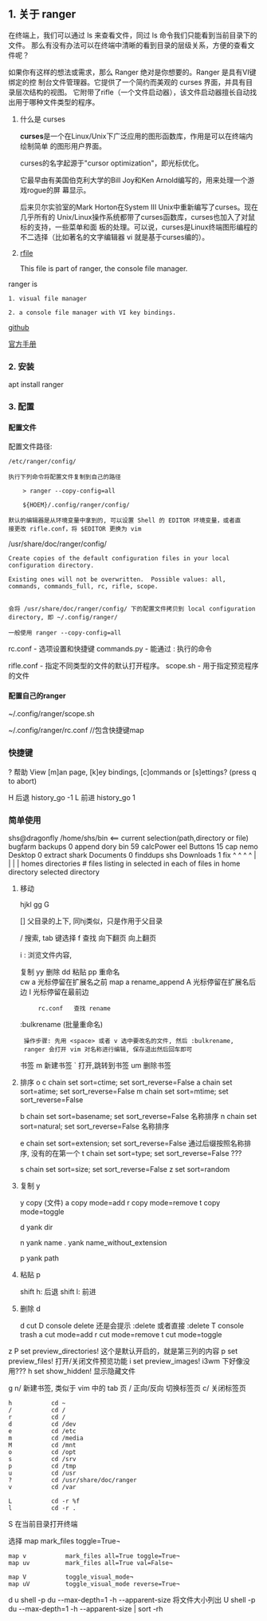 ## 1. 关于 ranger

在终端上，我们可以通过 ls 来查看文件，同过 ls 命令我们只能看到当前目录下的文件。
那么有没有办法可以在终端中清晰的看到目录的层级关系，方便的查看文件呢？

如果你有这样的想法或需求，那么 Ranger 绝对是你想要的。Ranger 是具有VI键绑定的控
制台文件管理器。它提供了一个简约而美观的 curses 界面，并具有目录层次结构的视图。
它附带了rifle（一个文件启动器），该文件启动器擅长自动找出用于哪种文件类型的程序。

1. 什么是 curses

    **curses**是一个在Linux/Unix下广泛应用的图形函数库，作用是可以在终端内绘制简单
    的图形用户界面。

    curses的名字起源于"cursor optimization"，即光标优化。

    它最早由有美国伯克利大学的Bill Joy和Ken Arnold编写的，用来处理一个游戏rogue的屏
    幕显示。

    后来贝尔实验室的Mark Horton在System III Unix中重新编写了curses。现在几乎所有的
    Unix/Linux操作系统都带了curses函数库，curses也加入了对鼠标的支持，一些菜单和面
    板的处理。可以说，curses是Linux终端图形编程的不二选择（比如著名的文字编辑器 vi
    就是基于curses编的）。

2. [rfile](https://github.com/ranger/ranger/blob/master/ranger/ext/rifle.py)

    This file is part of ranger, the console file manager.


ranger is

    1. visual file manager

    2. a console file manager with VI key bindings.

[github](https://ranger.github.io/)

[官方手册](https://github.com/ranger/ranger/wiki/Official-User-Guide)



### 2. 安装

apt install ranger



### 3. 配置

#### 配置文件

配置文件路径:

    /etc/ranger/config/

    执行下列命令将配置文件复制到自己的路径

        > ranger --copy-config=all

        ${HOEM}/.config/ranger/config/

    默认的编辑器是从环境变量中拿到的, 可以设置 Shell 的 EDITOR 环境变量，或者直
    接更改 rifle.conf，将 $EDITOR 更换为 vim

/usr/share/doc/ranger/config/

    Create copies of the default configuration files in your local configuration directory.

    Existing ones will not be overwritten.  Possible values: all, commands, commands_full, rc, rifle, scope.


    会将 /usr/share/doc/ranger/config/ 下的配置文件拷贝到 local configuration directory, 即 ~/.config/ranger/

    一般使用 ranger --copy-config=all


rc.conf     - 选项设置和快捷键
commands.py - 能通过 : 执行的命令

rifle.conf  - 指定不同类型的文件的默认打开程序。
scope.sh    - 用于指定预览程序的文件

#### 配置自己的ranger

~/.config/ranger/scope.sh

~/.config/ranger/rc.conf    //包含快捷键map

### 快捷键

? 帮助
    View [m]an page, [k]ey bindings, [c]ommands or [s]ettings? (press q to abort)    

H   后退    history_go -1
L   前进    history_go 1

### 简单使用

shs@dragonfly /home/shs/bin      <== current selection(path,directory or file)
 bugfarm   backups            0    append
 dory      bin               59    calcPower
 eel       Buttons           15    cap
 nemo      Desktop            0    extract
 shark     Documents          0    finddups
 shs       Downloads          1    fix
   ^         ^                ^      ^
   |         |                |      |
homes     directories    # files    listing
          in selected    in each    of files in
          home           directory  selected directory

1. 移动

    hjkl gg G

    [] 父目录的上下, 同hj类似，只是作用于父目录

    /   搜索, tab 键选择
    f   查找
    <Ctrl-f>    向下翻页
    <Ctrl-b>    向上翻页

    i           : 浏览文件内容, 
    
    复制    yy
    删除    dd
    粘贴    pp
    重命名  
            cw
            a       光标停留在扩展名之前    map a rename_append
            A       光标停留在扩展名后边
            I       光标停留在最前边

            rc.conf   查找 rename

    :bulkrename (批量重命名)

        操作步骤: 先用 <space> 或者 v 选中要改名的文件, 然后 :bulkrename,
        ranger 会打开 vim 对名称进行编辑, 保存退出然后回车即可


    书签
        m<char>     新建书签
        `           打开,跳转到书签
        um<char>    删除书签


2. 排序 o
    c           chain set sort=ctime;     set sort_reverse=False
    a           chain set sort=atime;     set sort_reverse=False
    m           chain set sort=mtime;     set sort_reverse=False

    b           chain set sort=basename;  set sort_reverse=False    名称排序
    n           chain set sort=natural;   set sort_reverse=False    名称排序

    e           chain set sort=extension; set sort_reverse=False    通过后缀按照名称排序, 没有的在第一个
    t           chain set sort=type;      set sort_reverse=False    ???

    s           chain set sort=size;      set sort_reverse=False
    z           set sort=random

3. 复制 y

    y           copy (文件)
    a           copy mode=add
    r           copy mode=remove
    t           copy mode=toggle

    d           yank dir

    n           yank name
    .           yank name_without_extension

    p           yank path

4. 粘贴 p


    shift h: 后退
    shift l: 前进

5. 删除 d

    d           cut
    D           console delete     还是会提示 :delete 或者直接  :delete<CR>
    T           console trash
    a           cut mode=add
    r           cut mode=remove
    t           cut mode=toggle


z
    P           set preview_directories!        这个是默认开启的，就是第三列的内容
    p           set preview_files!              打开/关闭文件预览功能
    i           set preview_images!             i3wm 下好像没用???
    h           set show_hidden!                显示隐藏文件

g
    n/<C-n>             新建书签, 类似于 vim 中的 tab 页
    <TAB>/<Shift><TAB>  正向/反向 切换标签页
    c/<C-w>             关闭标签页


    h           cd ~
    /           cd /
    r           cd /
    d           cd /dev
    e           cd /etc
    m           cd /media
    M           cd /mnt
    o           cd /opt
    s           cd /srv
    p           cd /tmp
    u           cd /usr
    ?           cd /usr/share/doc/ranger
    v           cd /var

    L           cd -r %f
    l           cd -r .

S   在当前目录打开终端



选择
    map <Space>     mark_files toggle=True¬

    map v           mark_files all=True toggle=True¬
    map uv          mark_files all=True val=False¬

    map V           toggle_visual_mode¬
    map uV          toggle_visual_mode reverse=True¬




d
    u           shell -p du --max-depth=1 -h --apparent-size                将文件大小列出
    U           shell -p du --max-depth=1 -h --apparent-size | sort -rh

